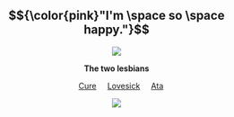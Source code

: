 <div align="center">

## $${\color{pink}"I'm \space so \space happy."}$$

<img src="https://github.com/user-attachments/assets/b296ffce-6824-4755-8cb1-0a723a5d57a9" />
</p>

</p>

**The two lesbians**

&nbsp;&nbsp;&nbsp; [Cure](https://github.com/cvremp3) &nbsp;&nbsp;&nbsp; [Lovesick](https://github.com/LovesickObsession) &nbsp;&nbsp;&nbsp; [Ata](https://forevermortal.atabook.org/)

<img src="https://github.com/user-attachments/assets/4649a1bf-8374-4502-8389-c50ec3bf52fd" />
</p>

